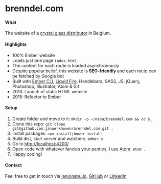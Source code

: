 # brenndel.com

#### What
The website of a [crystal glass distributor](http://brenndel.com/) in Belgium.

#### Highlights
* 100% Ember website
* Loads just one page `index.html`
* The content for each route is loaded asynchronously
* Despite popular belief, this website is **SEO-friendly** and each route can be fetched by Google bot
* Built with [Ember CLI](http://ember-cli.com/), [Liquid Fire](https://github.com/ef4/liquid-fire), Handlebars, SASS, JS, jQuery, Photoshop, Illustrator, Atom & Git
* 2013: Launch of static HTML website
* 2015: Refactor to Ember

#### Setup
1. Create folder and move to it: `mkdir -p ~/nabu/brenndel.com && cd $_`
2. Clone this repo: `git clone git@github.com:janwerkhoven/brenndel.com.git .`
3. Install packages: `npm install;bower install`
4. Build dist, start server and watchers: `ember s`
5. Go to [http://localhost:4200/](http://localhost:4200/)
6. Open code with whatever fancies your panties, I use [Atom](https://atom.io/): `atom .`
7. Happy coding!

#### Contact
Feel free to get in touch via <a href="mailto:jan@nabu.io">jan@nabu.io</a>, [GitHub](https://github.com/janwerkhoven) or [LinkedIn](https://au.linkedin.com/pub/jan-werkhoven/10/64/b30)
